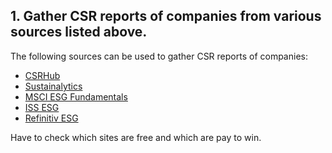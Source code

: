 ## 1. Gather CSR reports of companies from various sources listed above.

The following sources can be used to gather CSR reports of companies:

- [CSRHub](https://www.csrhub.com/)
- [Sustainalytics](https://www.sustainalytics.com/)
- [MSCI ESG Fundamentals](https://www.msci.com/esg-fundamentals)
- [ISS ESG](https://www.issgovernance.com/esg/)
- [Refinitiv ESG](https://www.refinitiv.com/en/sustainable-finance/esg-research)

Have to check which sites are free and which are pay to win.

